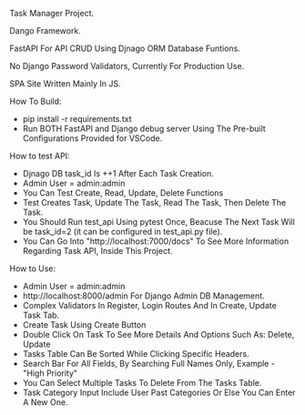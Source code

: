 Task Manager Project.

Dango Framework.

FastAPI For API CRUD Using Djnago ORM Database Funtions.

No Django Password Validators, Currently For Production Use.

SPA Site Written Mainly In JS.

How To Build:
- pip install -r requirements.txt
- Run BOTH FastAPI and Django debug server Using The Pre-built Configurations Provided for VSCode.

How to test API:
- Djnago DB task_id Is ++1 After Each Task Creation.
- Admin User = admin:admin
- You Can Test Create, Read, Update, Delete Functions
- Test Creates Task, Update The Task, Read The Task, Then Delete The Task.
- You Should Run test_api Using pytest Once, Beacuse The Next Task Will be task_id=2 (it can be configured in test_api.py file). 
- You Can Go Into "http://localhost:7000/docs" To See More Information Regarding Task API, Inside This Project.



How to Use:
- Admin User = admin:admin
- http://localhost:8000/admin For Django Admin DB Management.
- Complex Validators In Register, Login Routes And In Create, Update Task Tab.
- Create Task Using Create Button
- Double Click On Task To See More Details And Options Such As: Delete, Update
- Tasks Table Can Be Sorted While Clicking Specific Headers.
- Search Bar For All Fields, By Searching Full Names Only, Example - "High Priority"
- You Can Select Multiple Tasks To Delete From The Tasks Table.
- Task Category Input Include User Past Categories Or Else You Can Enter A New One.
